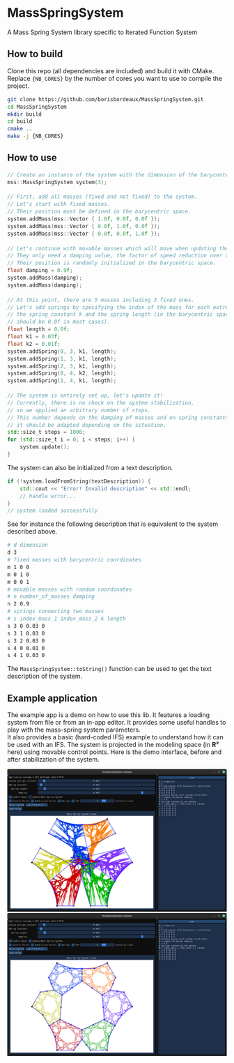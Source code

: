 # MassSpringSystem
A Mass Spring System library specific to Iterated Function System

## How to build

Clone this repo (all dependencies are included) and build it with CMake.
Replace `{NB_CORES}` by the number of cores you want to use to compile the project.

```bash
git clone https://github.com/borisbordeaux/MassSpringSystem.git
cd MassSpringSystem
mkdir build
cd build
cmake ..
make -j {NB_CORES}
```

## How to use

```C++
// Create an instance of the system with the dimension of the barycentric space.
mss::MassSpringSystem system(3);

// First, add all masses (fixed and not fixed) to the system.
// Let's start with fixed masses.
// Their position must be defined in the barycentric space.
system.addMass(mss::Vector { 1.0f, 0.0f, 0.0f });
system.addMass(mss::Vector { 0.0f, 1.0f, 0.0f });
system.addMass(mss::Vector { 0.0f, 0.0f, 1.0f });

// Let's continue with movable masses which will move when updating the system.
// They only need a damping value, the factor of speed reduction over time.
// Their position is randomly initialized in the barycentric space.
float damping = 0.9f;
system.addMass(damping);
system.addMass(damping);

// At this point, there are 5 masses including 3 fixed ones.
// Let's add springs by specifying the index of the mass for each extremity,
// the spring constant k and the spring length (in the barycentric space,
// should be 0.0f in most cases).
float length = 0.0f;
float k1 = 0.03f;
float k2 = 0.01f;
system.addSpring(0, 3, k1, length);
system.addSpring(1, 3, k1, length);
system.addSpring(2, 3, k1, length);
system.addSpring(0, 4, k2, length);
system.addSpring(1, 4, k1, length);

// The system is entirely set up, let's update it!
// Currently, there is no check on the system stabilization,
// so we applied an arbitrary number of steps.
// This number depends on the damping of masses and on spring constants of springs,
// it should be adapted depending on the situation.
std::size_t steps = 1000;
for (std::size_t i = 0; i < steps; i++) {
    system.update();
}
```

The system can also be initialized from a text description.
```C++
if (!system.loadFromString(textDescription)) {
    std::cout << "Error! Invalid description" << std::endl;
    // handle error...
}
// system loaded successfully
```

See for instance the following description that is equivalent to the system described above.
```bash
# d dimension
d 3
# fixed masses with barycentric coordinates
m 1 0 0
m 0 1 0
m 0 0 1
# movable masses with random coordinates
# n number_of_masses damping
n 2 0.9
# springs connecting two masses
# s index_mass_1 index_mass_2 k length
s 3 0 0.03 0
s 3 1 0.03 0
s 3 2 0.03 0
s 4 0 0.01 0
s 4 1 0.03 0
```

The `MassSpringSystem::toString()` function can be used to get the text description of the system.

## Example application

The example app is a demo on how to use this lib.
It features a loading system from file or from an in-app editor.
It provides some useful handles to play with the mass-spring system parameters.  
It also provides a basic (hard-coded IFS) example to understand how it can be used with an IFS.
The system is projected in the modeling space (in **R²** here) using movable control points.
Here is the demo interface, before and after stabilization of the system.

<img src="img_readme/interface_before.png" alt="Interface view before stabilization" width="800px"/>
<img src="img_readme/interface_after.png" alt="Interface view after stabilization" width="800px"/>
